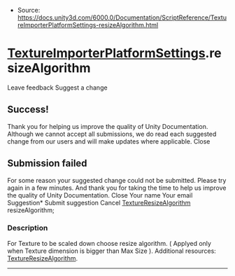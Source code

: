 * Source: https://docs.unity3d.com/6000.0/Documentation/ScriptReference/TextureImporterPlatformSettings-resizeAlgorithm.html

#  [TextureImporterPlatformSettings](https://docs.unity3d.com/6000.0/Documentation/ScriptReference/TextureImporterPlatformSettings.html).resizeAlgorithm
Leave feedback
Suggest a change
## Success!
Thank you for helping us improve the quality of Unity Documentation. Although we cannot accept all submissions, we do read each suggested change from our users and will make updates where applicable.
Close
## Submission failed
For some reason your suggested change could not be submitted. Please <a>try again</a> in a few minutes. And thank you for taking the time to help us improve the quality of Unity Documentation.
Close
Your name Your email Suggestion* Submit suggestion
Cancel
[TextureResizeAlgorithm](https://docs.unity3d.com/6000.0/Documentation/ScriptReference/TextureResizeAlgorithm.html) resizeAlgorithm; 
### Description
For Texture to be scaled down choose resize algorithm. ( Applyed only when Texture dimension is bigger than Max Size ).
Additional resources: [TextureResizeAlgorithm](https://docs.unity3d.com/6000.0/Documentation/ScriptReference/TextureResizeAlgorithm.html).
* * *
